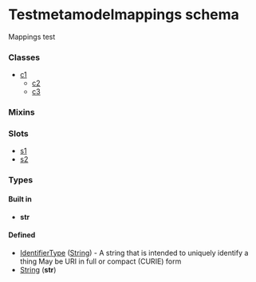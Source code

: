 
# Testmetamodelmappings schema


Mappings test


### Classes

 * [c1](c1.md)
    * [c2](c2.md)
    * [c3](c3.md)

### Mixins


### Slots

 * [s1](s1.md)
 * [s2](s2.md)

### Types


#### Built in

 * **str**

#### Defined

 * [IdentifierType](type/IdentifierType.md)  ([String](type/String.md))  - A string that is intended to uniquely identify a thing May be URI in full or compact (CURIE) form
 * [String](type/String.md)  (**str**) 
